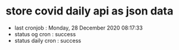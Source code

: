 # store covid daily api as json data

- last cronjob : Monday, 28 December 2020 08:17:33
- status og cron : success
- status daily cron : success
      
      